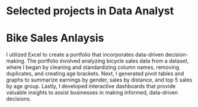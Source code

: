 # Selected projects in Data Analyst

# Bike Sales Anlaysis

I utilized Excel to create a portfolio that incorporates data-driven decision-making. The portfolio involved analyzing bicycle sales data from a dataset, where I began by cleaning and standardizing column names, removing duplicates, and creating age brackets. Next, I generated pivot tables and graphs to summarize earnings by gender, sales by distance, and top 5 sales by age group. Lastly, I developed interactive dashboards that provide valuable insights to assist businesses in making informed, data-driven decisions.
